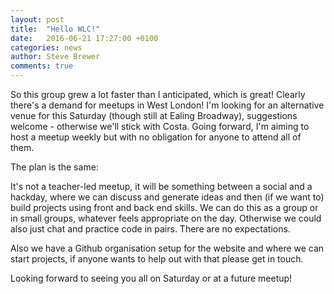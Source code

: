 ```yaml
---
layout: post
title:  "Hello WLC!"
date:   2016-06-21 17:27:00 +0100
categories: news
author: Steve Brewer
comments: true
---
```

So this group grew a lot faster than I anticipated, which is great! Clearly there's a demand for meetups in West London! I'm looking for an alternative venue for this Saturday (though still at Ealing Broadway), suggestions welcome - otherwise we'll stick with Costa. Going forward, I'm aiming to host a meetup weekly but with no obligation for anyone to attend all of them.

The plan is the same:

It's not a teacher-led meetup, it will be something between a social and a hackday, where we can discuss and generate ideas and then (if we want to) build projects using front and back end skills. We can do this as a group or in small groups, whatever feels appropriate on the day. Otherwise we could also just chat and practice code in pairs. There are no expectations.

Also we have a Github organisation setup for the website and where we can start projects, if anyone wants to help out with that please get in touch.

Looking forward to seeing you all on Saturday or at a future meetup!
